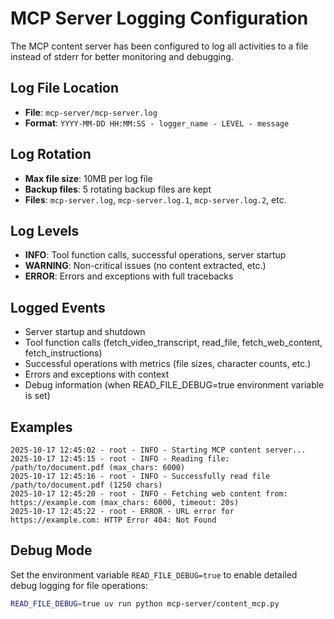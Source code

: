 # MCP Server Logging Configuration

The MCP content server has been configured to log all activities to a file instead of stderr for better monitoring and debugging.

## Log File Location
- **File**: `mcp-server/mcp-server.log`
- **Format**: `YYYY-MM-DD HH:MM:SS - logger_name - LEVEL - message`

## Log Rotation
- **Max file size**: 10MB per log file
- **Backup files**: 5 rotating backup files are kept
- **Files**: `mcp-server.log`, `mcp-server.log.1`, `mcp-server.log.2`, etc.

## Log Levels
- **INFO**: Tool function calls, successful operations, server startup
- **WARNING**: Non-critical issues (no content extracted, etc.)
- **ERROR**: Errors and exceptions with full tracebacks

## Logged Events
- Server startup and shutdown
- Tool function calls (fetch_video_transcript, read_file, fetch_web_content, fetch_instructions)
- Successful operations with metrics (file sizes, character counts, etc.)
- Errors and exceptions with context
- Debug information (when READ_FILE_DEBUG=true environment variable is set)

## Examples
```
2025-10-17 12:45:02 - root - INFO - Starting MCP content server...
2025-10-17 12:45:15 - root - INFO - Reading file: /path/to/document.pdf (max_chars: 6000)
2025-10-17 12:45:16 - root - INFO - Successfully read file /path/to/document.pdf (1250 chars)
2025-10-17 12:45:20 - root - INFO - Fetching web content from: https://example.com (max_chars: 6000, timeout: 20s)
2025-10-17 12:45:22 - root - ERROR - URL error for https://example.com: HTTP Error 404: Not Found
```

## Debug Mode
Set the environment variable `READ_FILE_DEBUG=true` to enable detailed debug logging for file operations:
```bash
READ_FILE_DEBUG=true uv run python mcp-server/content_mcp.py
```